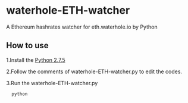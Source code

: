 # waterhole-ETH-watcher
A Ethereum hashrates watcher for eth.waterhole.io by Python

## How to use

1.Install the  [Python 2.7.5](https://www.python.org)

2.Follow the comments of waterhole-ETH-watcher.py to edit the codes.

3.Run the waterhole-ETH-watcher.py 

```python
  python
```

